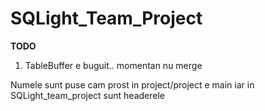 # SQLight_Team_Project

**TODO**

 1. TableBuffer e buguit.. momentan nu merge


Numele sunt puse cam prost
in project/project e main iar in SQLight_team_project sunt headerele
